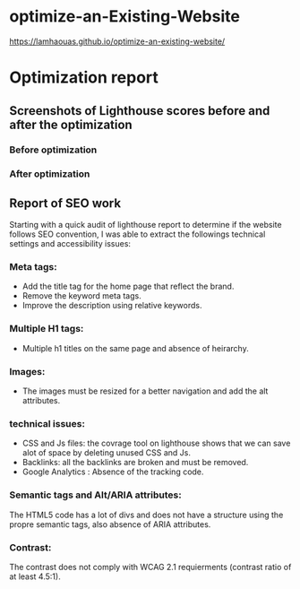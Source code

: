 # optimize-an-Existing-Website
https://lamhaouas.github.io/optimize-an-existing-website/

# Optimization report 

## Screenshots of Lighthouse scores before and after the optimization
### Before optimization

### After optimization

## Report of SEO work

Starting with a quick audit of lighthouse report to determine if the website follows SEO convention, I was able to extract the followings technical settings and accessibility issues:

### Meta tags:

* Add the title tag for the home page that reflect the brand.
* Remove the keyword meta tags.
* Improve the description using relative keywords.

### Multiple H1 tags:

* Multiple h1 titles on the same page and absence of heirarchy.

### Images:

* The images must be resized for a better navigation and add the alt attributes.

### technical issues:

* CSS and Js files: the covrage tool on lighthouse shows that we can save alot of space by deleting unused CSS and Js.
* Backlinks: all the backlinks are broken and must be removed.
* Google Analytics : Absence of the tracking code.

### Semantic tags and Alt/ARIA attributes:

The HTML5 code has a lot of divs and does not have a structure using the propre semantic tags, also absence of ARIA attributes.

### Contrast:

The contrast does not comply with WCAG 2.1 requierments (contrast ratio of at least 4.5:1).

